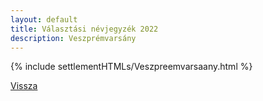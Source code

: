 ```yaml
---
layout: default
title: Választási névjegyzék 2022
description: Veszprémvarsány
---
```


{% include settlementHTMLs/Veszpreemvarsaany.html %}

[Vissza](../)